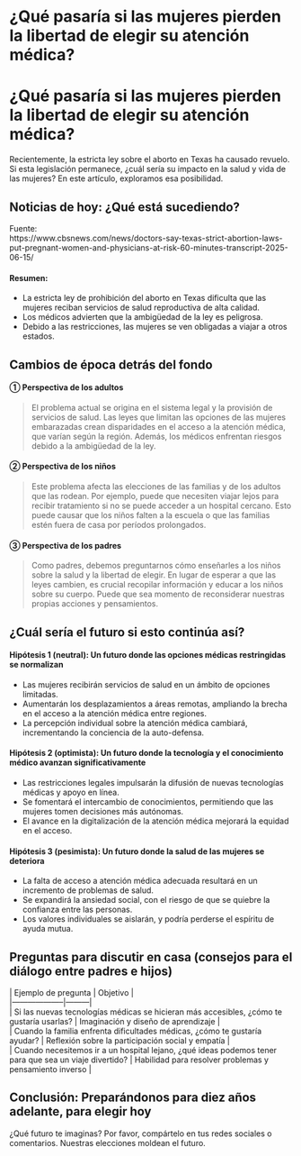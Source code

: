 # ¿Qué pasaría si las mujeres pierden la libertad de elegir su atención médica?

<h1>¿Qué pasaría si las mujeres pierden la libertad de elegir su atención médica?</h1>
<p>Recientemente, la estricta ley sobre el aborto en Texas ha causado revuelo. Si esta legislación permanece, ¿cuál sería su impacto en la salud y vida de las mujeres? En este artículo, exploramos esa posibilidad.</p>
<h2>Noticias de hoy: ¿Qué está sucediendo?</h2>
<p>Fuente:<br />
https://www.cbsnews.com/news/doctors-say-texas-strict-abortion-laws-put-pregnant-women-and-physicians-at-risk-60-minutes-transcript-2025-06-15/</p>
<h4>Resumen:</h4>
<ul>
<li>La estricta ley de prohibición del aborto en Texas dificulta que las mujeres reciban servicios de salud reproductiva de alta calidad.</li>
<li>Los médicos advierten que la ambigüedad de la ley es peligrosa.</li>
<li>Debido a las restricciones, las mujeres se ven obligadas a viajar a otros estados.</li>
</ul>
<h2>Cambios de época detrás del fondo</h2>
<h4>① Perspectiva de los adultos</h4>
<blockquote>
<p>El problema actual se origina en el sistema legal y la provisión de servicios de salud. Las leyes que limitan las opciones de las mujeres embarazadas crean disparidades en el acceso a la atención médica, que varían según la región. Además, los médicos enfrentan riesgos debido a la ambigüedad de la ley.</p>
</blockquote>
<h4>② Perspectiva de los niños</h4>
<blockquote>
<p>Este problema afecta las elecciones de las familias y de los adultos que las rodean. Por ejemplo, puede que necesiten viajar lejos para recibir tratamiento si no se puede acceder a un hospital cercano. Esto puede causar que los niños falten a la escuela o que las familias estén fuera de casa por períodos prolongados.</p>
</blockquote>
<h4>③ Perspectiva de los padres</h4>
<blockquote>
<p>Como padres, debemos preguntarnos cómo enseñarles a los niños sobre la salud y la libertad de elegir. En lugar de esperar a que las leyes cambien, es crucial recopilar información y educar a los niños sobre su cuerpo. Puede que sea momento de reconsiderar nuestras propias acciones y pensamientos.</p>
</blockquote>
<h2>¿Cuál sería el futuro si esto continúa así?</h2>
<h4>Hipótesis 1 (neutral): Un futuro donde las opciones médicas restringidas se normalizan</h4>
<ul>
<li>Las mujeres recibirán servicios de salud en un ámbito de opciones limitadas.</li>
<li>Aumentarán los desplazamientos a áreas remotas, ampliando la brecha en el acceso a la atención médica entre regiones.</li>
<li>La percepción individual sobre la atención médica cambiará, incrementando la conciencia de la auto-defensa.</li>
</ul>
<h4>Hipótesis 2 (optimista): Un futuro donde la tecnología y el conocimiento médico avanzan significativamente</h4>
<ul>
<li>Las restricciones legales impulsarán la difusión de nuevas tecnologías médicas y apoyo en línea.</li>
<li>Se fomentará el intercambio de conocimientos, permitiendo que las mujeres tomen decisiones más autónomas.</li>
<li>El avance en la digitalización de la atención médica mejorará la equidad en el acceso.</li>
</ul>
<h4>Hipótesis 3 (pesimista): Un futuro donde la salud de las mujeres se deteriora</h4>
<ul>
<li>La falta de acceso a atención médica adecuada resultará en un incremento de problemas de salud.</li>
<li>Se expandirá la ansiedad social, con el riesgo de que se quiebre la confianza entre las personas.</li>
<li>Los valores individuales se aislarán, y podría perderse el espíritu de ayuda mutua.</li>
</ul>
<h2>Preguntas para discutir en casa (consejos para el diálogo entre padres e hijos)</h2>
<p>| Ejemplo de pregunta | Objetivo |<br />
|&#8212;&#8212;&#8212;&#8212;&#8212;&#8212;&#8211;|&#8212;&#8212;&#8212;|<br />
| Si las nuevas tecnologías médicas se hicieran más accesibles, ¿cómo te gustaría usarlas? | Imaginación y diseño de aprendizaje |<br />
| Cuando la familia enfrenta dificultades médicas, ¿cómo te gustaría ayudar? | Reflexión sobre la participación social y empatía |<br />
| Cuando necesitemos ir a un hospital lejano, ¿qué ideas podemos tener para que sea un viaje divertido? | Habilidad para resolver problemas y pensamiento inverso |</p>
<h2>Conclusión: Preparándonos para diez años adelante, para elegir hoy</h2>
<p>¿Qué futuro te imaginas? Por favor, compártelo en tus redes sociales o comentarios. Nuestras elecciones moldean el futuro.</p>

